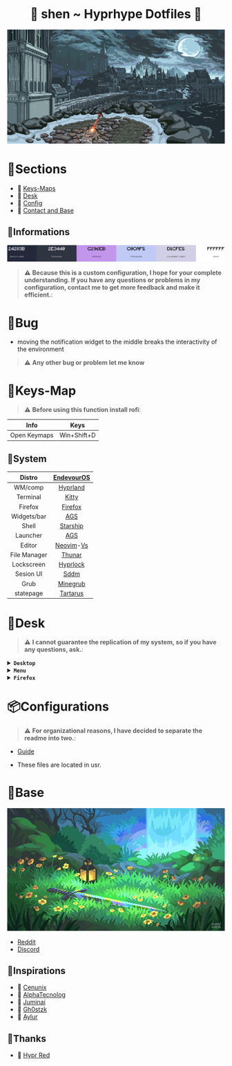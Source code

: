 <div align="center">
 <h1> 🌸 shen ~ Hyprhype Dotfiles 🌸 </h1>
 </div>

<p align="center">
  <picture>
    <img src="/assets/souls.gif">
  </picture>
</p>

# 🌿Sections

- 🌸 [Keys-Maps](https://github.com/Shentxt/Hyprhype/tree/master#Informations)
- 🌸 [Desk](https://github.com/Shentxt/Hyprhype/tree/master#Desk)
- 🌸 [Config](https://github.com/Shentxt/Hyprhype/tree/master#Configurations)
- 🌸 [Contact and Base](https://github.com/Shentxt/Hyprhype/tree/master#Base)

## 🌿Informations

<p align="center">
  <picture>
    <img src="/assets/color.png">
  </picture>
</p>

> :warning: **Because this is a custom configuration, I hope for your complete understanding. If you have any questions or problems in my configuration, contact me to get more feedback and make it efficient.**: 

# 🌿Bug 

- moving the notification widget to the middle breaks the interactivity of the environment

> :warning: **Any other bug or problem let me know**

# 🌿Keys-Map 

> :warning: **Before using this function install rofi**: 

|     Info     |    Keys      |
| :----------: | :----------: |
| Open Keymaps |  Win+Shift+D |

## 🌿System 

|    Distro    |                [EndevourOS](https://endeavouros.com/)                          |
| :----------: | :----------------------------------------------------------------------------: |
|    WM/comp   |                 [Hyprland](https://wiki.hyprland.org/)                         |
|   Terminal   |                   [Kitty](https://github.com/kovidgoyal/kitty)                 |
|   Firefox    |        [Firefox](https://github.com/Godiesc/firefox-gx/tree/main)              |
|  Widgets/bar |            [AGS](https://aylur.github.io/ags-docs/config/widgets/)             |
|    Shell     |                [Starship](https://github.com/starship/starship)                |
|   Launcher   |                   [AGS](https://aylur.github.io/ags-docs/config/examples/)     |
|    Editor    | [Neovim](https://github.com/neovim/neovim)-[Vs](https://code.visualstudio.com/)|
| File Manager |              [Thunar](https://github.com/xfce-mirror/thunar)                   |
| Lockscreen   |              [Hyprlock](https://github.com/hyprwm/hyprlock)                    |
| Sesion UI    |              [Sddm](https://github.com/sddm/sddm)                              |
|   Grub       |          [Minegrub](https://github.com/Lxtharia/minegrub-theme)                |
| statepage    |          [Tartarus](https://alljavi.github.io/tartarus-startpage/)             |

# 🌿Desk

> :warning: **I cannot guarantee the replication of my system, so if you have any questions, ask.**: 

<details>
<summary><b><code>Desktop</code></b></summary>

|Desk|Date|Widgets|Popup|
|--|--|--|--|
|![demo](/assets/Screen/desk.png "demo")|![demo](/assets/Screen/date.png "demo")|![demo](/assets/Screen/music.png "demo")|![demo](/assets/Screen/panel.png "demo")|
</details>

<details>
<summary><b><code>Menu</code></b></summary>

|Lock|Power|Login|Launcher|Windows|
|--|--|--|--|--|
|![demo](/assets/Screen/lock.png "demo")|![demo](/assets/Screen/power.png "demo")|![demo](/assets/Screen/login.png "demo")|![demo](/assets/Screen/launch.png "demo")|![demo](/assets/Screen/config.png "demo")|
</details>

<details>
<summary><b><code>Firefox</code></b></summary>

|Lock|Power|
|--|--|
|![demo](/assets/Screen/home.png "demo")|![demo](/assets/Screen/yt.png "demo")|
</details>

# 📦Configurations

> :warning: **For organizational reasons, I have decided to separate the readme into two.**: 

- [Guide](CONFIG.md)

- These files are located in usr.

# 🌿Base 

<p align="center">
  <picture>
    <img src="/assets/link.gif">
  </picture>
</p>

- [Reddit](https://www.reddit.com/user/ProfessionLower9249)
- [Discord](1078713449565143051)

## 🌿Inspirations

- 🌸 [Cenunix](https://github.com/cenunix)
- 🌸 [AlphaTecnolog](https://github.com/AlphaTechnolog/dotfiles)
- 🌸 [Juminai](https://github.com/juminai/dotfiles)
- 🌸 [Gh0stzk](https://github.com/gh0stzk/dotfiles)
- 🌸 [Aylur](https://github.com/Aylur/dotfiles)

## 🌿Thanks

- 🌸 [Hypr Red](https://www.reddit.com/r/hyprland/)
